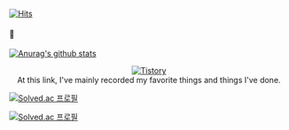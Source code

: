   <div>
	
  [![Hits](https://hits.seeyoufarm.com/api/count/incr/badge.svg?url=https%3A%2F%2Fgithub.com%2Ftmdgml-96&count_bg=%2379C83D&title_bg=%23555555&icon=&icon_color=%23E7E7E7&title=hits&edge_flat=false)](https://hits.seeyoufarm.com)
  
  #### 👋   

  [![Anurag's github stats](https://github-readme-stats.vercel.app/api?username=tmdgml-96)](https://github.com/anuraghazra/github-readme-stats)

  </div>
  
  <div align=center>
	
  [![Tistory](https://img.shields.io/static/v1?label=Tistory&message=seunghee&color=yellowgreen)](https://dkanxmstmdgml.tistory.com/)  
  At this link, I've mainly recorded my favorite things and things I've done.
  
  </div>
  
  [![Solved.ac
프로필](http://mazassumnida.wtf/api/v2/generate_badge?boj={dkanxms12})](https://solved.ac/{dkanxms12})

[![Solved.ac
프로필](http://mazassumnida.wtf/api/generate_badge?boj={dkanxms12})](https://solved.ac/{dkanxms12})
